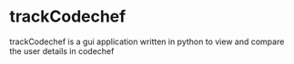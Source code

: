 # trackCodechef
trackCodechef is a gui application written in python to view and compare the user details in codechef 
